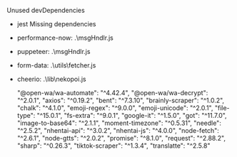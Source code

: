Unused devDependencies
* jest
Missing dependencies
* performance-now: .\msgHndlr.js
* puppeteer: .\msgHndlr.js
* form-data: .\utils\fetcher.js
* cheerio: .\lib\nekopoi.js


    "@open-wa/wa-automate": "^4.42.4",
    "@open-wa/wa-decrypt": "^2.0.1",
    "axios": "^0.19.2",
    "bent": "^7.3.10",
    "brainly-scraper": "^1.0.2",
    "chalk": "^4.1.0",
    "emoji-regex": "^9.0.0",
    "emoji-unicode": "^2.0.1",
    "file-type": "^15.0.1",
    "fs-extra": "^9.0.1",
    "google-it": "^1.5.0",
    "got": "^11.7.0",
    "image-to-base64": "^2.1.1",
    "moment-timezone": "^0.5.31",
    "needle": "^2.5.2",
    "nhentai-api": "^3.0.2",
    "nhentai-js": "^4.0.0",
    "node-fetch": "^2.6.1",
    "node-gtts": "^2.0.2",
    "promise": "^8.1.0",
    "request": "^2.88.2",
    "sharp": "^0.26.3",
    "tiktok-scraper": "^1.3.4",
    "translatte": "^2.5.8"